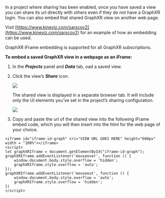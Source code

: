 In a project where sharing has been enabled, once you have saved a view you can share its url directly with others even if they do not have a GraphXR login. You can also embed that shared GraphXR view on another web page. 

Visit [https://www.kineviz.com/sarscov2](https://www.kineviz.com/sarscov2) for an example of how an embedding can be used.

GraphXR iFrame embedding is supported for all GraphXR subscriptions.

**To embed a saved GraphXR view in a webpage as an iFrame:**

1.  In the _**Projects**_ panel and _**Data**_ tab, oad a saved view.
    
2.  Click the view’s _**Share**_ icon.
    
    ![](https://kineviz.atlassian.net/wiki/download/attachments/1719535811/02_08_03_ShareView.png?api=v2)
    
    The shared view is displayed in a separate browser tab. It will include only the UI elements you’ve set in the project’s sharing configuration.
    
    ![](https://kineviz.atlassian.net/wiki/download/attachments/1719535811/02_08_04_ShareViewShared.png?api=v2)
3.  Copy and paste the url of the shared view into the following iFrame embed code, which you will then insert into the html for the web page of your choice.
    

```
<iframe id="iframe-id-graph" src="VIEW URL GOES HERE" height="600px" width = "100%"></iframe>
<script>
let graphXRIframe = document.getElementById("iframe-id-graph");
graphXRIframe.addEventListener('mouseover', function () {
    window.document.body.style.overflow = 'hidden';
    graphXRIframe.style.overflow = 'auto';
});
graphXRIframe.addEventListener('mouseout', function () {
    window.document.body.style.overflow = 'auto';
    graphXRIframe.style.overflow = 'hidden';
})
</script>
```